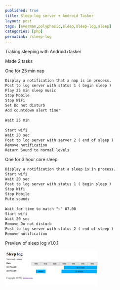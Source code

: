 ```yaml
---
published: true
title: Sleep-log server + Android Tasker
layout: post
tags: [everman,polyphasic,sleep,sleep-log,sleep]
categories: [php]
permalink: /sleep-log
---
```


Traking sleeping with Android+tasker 

Made 2 tasks 

One for 25 min nap

	Display a notification that a nap is in process.
	Post to log server with status 1 ( begin sleep )
	Play 25 min sleep music 
	Stop Mobile 
	Stop WiFi
	Set Do not disturb
	Add countdown alert timer

	Wait 25 min 

	Start wifi 
	Wait 20 sec
	Post to log server with server 2 ( end of sleep )
	Remove notification
	Return Sound to normal levels


One for 3 hour core sleep
	
	Display a notification that a sleep is in process.
	Start wifi
	Wait 20 sec
	Post to log server with status 1 ( begin sleep )
	Stop Wifi
	Stop Mobile
	Mute sounds

	Wait for time to match "~" 07.00
	Start wifi
	Wait 20 sec
	Remove Do not disturb
	Post to log server with status 2 ( end of sleep )
	Remove notification


Preview of sleep log v1.0.1

[![/files/sleep-log/v1.0.1-300x209.png](/files/sleep-log/v1.0.1-300x209.png)](/files/sleep-log/v1.0.1.png)